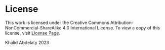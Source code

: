 # License

This work is licensed under the Creative Commons Attribution-NonCommercial-ShareAlike 4.0 International License. To view a copy of this license, visit [License Page](https://creativecommons.org/licenses/by-nc-sa/4.0/).

Khalid Abdelaty 2023
